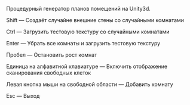 Процедурный генератор планов помещений на Unity3d.

Shift — Создаёт случайне внешние стены со случайными комнатами

Ctrl — Загрузить тестовую текстуру со случайными комнатами

Enter — Убрать все комнаты и загрузить тестовую текстуру

Пробел — Остановить рост комнат

Единица на алфавитной клавиатуре — Включить отображение сканирования свободных клеток

Левая кнопка мыши на свободной области — Добавить комнату

Esc — Выход
